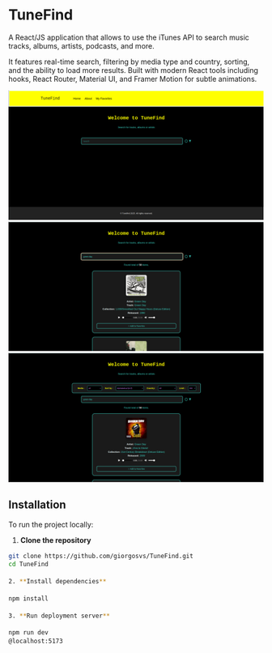 # TuneFind
A React/JS application that allows to use the iTunes API to search music tracks, albums, artists, podcasts, and more.

It features real-time search, filtering by media type and country, sorting, and the ability to load more results. Built with modern React tools including hooks, React Router, Material UI, and Framer Motion for subtle animations.

![TuneFind Screenshot](public/screenshot-1.png)
![TuneFind Screenshot](public/screenshot-2.png)
![TuneFind Screenshot](public/screenshot-3.png)

## Installation

To run the project locally:

1. **Clone the repository**

```bash
git clone https://github.com/giorgosvs/TuneFind.git
cd TuneFind

2. **Install dependencies**

npm install

3. **Run deployment server**

npm run dev
@localhost:5173
